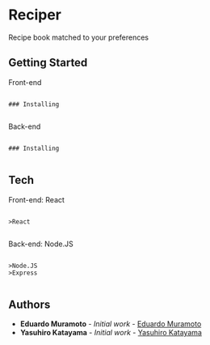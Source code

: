 # Reciper

Recipe book matched to your preferences

## Getting Started

Front-end


```

### Installing


```
Back-end

```

### Installing


```

## Tech

Front-end: React


```

>React


```
Back-end: Node.JS

```

>Node.JS
>Express


```


## Authors

* **Eduardo Muramoto** - *Initial work* - [Eduardo Muramoto](https://github.com/eduardomuramoto)
* **Yasuhiro Katayama** - *Initial work* - [Yasuhiro Katayama](https://github.com/)

